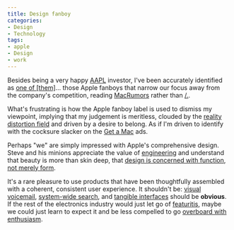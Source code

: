 ```yaml
---
title: Design fanboy
categories:
- Design
- Technology
tags:
- apple
- Design
- work
---
```


Besides being a very happy [AAPL][1] investor, I've been accurately identified as [one of [them]][2]... those Apple fanboys that narrow our focus away from the company's competition, reading [MacRumors][3] rather than [/.][4].

What's frustrating is how the Apple fanboy label is used to dismiss my viewpoint, implying that my judgement is meritless, clouded by the [reality distortion field][5] and driven by a desire to belong.  As if I'm driven to identify with the cocksure slacker on the [Get a Mac][6] ads.

Perhaps "we" are simply impressed with Apple's comprehensive design.  Steve and his minions appreciate the value of [engineering][7] and understand that beauty is more than skin deep, that [design is concerned with function, not merely form][8].

It's a rare pleasure to use products that have been thoughtfully assembled with a coherent, consistent user experience.  It shouldn't be: [visual voicemail][9], [system-wide search][10], and [tangible interfaces][11] should be **obvious**.  If the rest of the electronics industry would just let go of [featuritis][12], maybe we could just learn to expect it and be less compelled to go [overboard with enthusiasm][13].

   [1]: http://finance.google.com/finance?q=AAPL
   [2]: /2007/01/18/heir-to-the-throne.html
   [3]: http://www.macrumors.com/
   [4]: http://slashdot.org/
   [5]: http://en.wikipedia.org/wiki/Reality_distortion_field
   [6]: http://www.apple.com/getamac/
   [7]: http://daringfireball.net/linked/2007/january#tue-23-mossberg
   [8]: http://www.nytimes.com/2003/11/30/magazine/30IPOD.html?ex=1386133200&en=750c9021e58923d5&ei=5007&partner=USERLAND
   [9]: http://www.apple.com/iphone/phone/?feature=feature02
   [10]: http://www.apple.com/macosx/features/spotlight/
   [11]: http://www.apple.com/macosx/features/fastuserswitching/
   [12]: http://www.thomas-fitzgerald.net/2007/01/17/reaction-to-the-iphone-reveals-how-the-electronics-industry-failed-to-beat-the-ipod/
   [13]: http://www.kottke.org/07/01/the-apple-iphone
